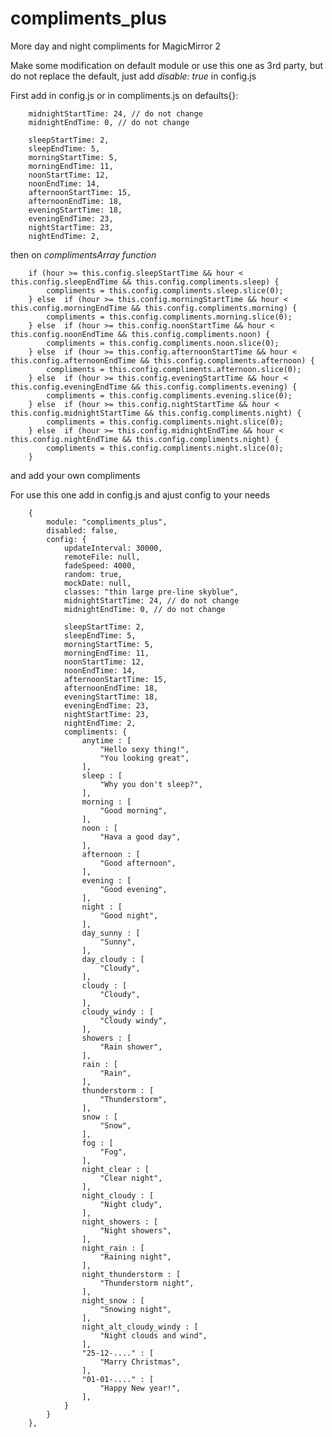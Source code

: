 # compliments_plus
More day and night compliments for MagicMirror 2

Make some modification on default module or use this one as 3rd party, but do not replace the default, just add <i>disable: true</i> in config.js

First add in config.js or in compliments.js on defaults{}:

		midnightStartTime: 24, // do not change
		midnightEndTime: 0, // do not change

		sleepStartTime: 2,
		sleepEndTime: 5,
		morningStartTime: 5,
		morningEndTime: 11,
		noonStartTime: 12,
		noonEndTime: 14,
		afternoonStartTime: 15,
		afternoonEndTime: 18,
		eveningStartTime: 18,
		eveningEndTime: 23,
		nightStartTime: 23,
		nightEndTime: 2,

then on <i>complimentsArray function</i>

		if (hour >= this.config.sleepStartTime && hour < this.config.sleepEndTime && this.config.compliments.sleep) {
			compliments = this.config.compliments.sleep.slice(0);
		} else	if (hour >= this.config.morningStartTime && hour < this.config.morningEndTime && this.config.compliments.morning) {
			compliments = this.config.compliments.morning.slice(0);
		} else	if (hour >= this.config.noonStartTime && hour < this.config.noonEndTime && this.config.compliments.noon) {
			compliments = this.config.compliments.noon.slice(0);
		} else	if (hour >= this.config.afternoonStartTime && hour < this.config.afternoonEndTime && this.config.compliments.afternoon) {
			compliments = this.config.compliments.afternoon.slice(0);
		} else	if (hour >= this.config.eveningStartTime && hour < this.config.eveningEndTime && this.config.compliments.evening) {
			compliments = this.config.compliments.evening.slice(0);
		} else	if (hour >= this.config.nightStartTime && hour < this.config.midnightStartTime && this.config.compliments.night) {
			compliments = this.config.compliments.night.slice(0);
		} else	if (hour >= this.config.midnightEndTime && hour < this.config.nightEndTime && this.config.compliments.night) {
			compliments = this.config.compliments.night.slice(0);
		}

and add your own compliments

For use this one add in config.js and ajust config to your needs

		{
			module: "compliments_plus",
			disabled: false,
			config: {
				updateInterval: 30000,
				remoteFile: null,
				fadeSpeed: 4000,
				random: true,
				mockDate: null,
				classes: "thin large pre-line skyblue",
				midnightStartTime: 24, // do not change
				midnightEndTime: 0, // do not change

				sleepStartTime: 2,
				sleepEndTime: 5,
				morningStartTime: 5,
				morningEndTime: 11,
				noonStartTime: 12,
				noonEndTime: 14,
				afternoonStartTime: 15,
				afternoonEndTime: 18,
				eveningStartTime: 18,
				eveningEndTime: 23,
				nightStartTime: 23,
				nightEndTime: 2,
				compliments: {
					anytime : [
						"Hello sexy thing!",
						"You looking great",
					],
					sleep : [
						"Why you don't sleep?",
					],
					morning : [
						"Good morning",
					],
					noon : [
						"Hava a good day",
					],
					afternoon : [
						"Good afternoon",
					],
					evening : [
						"Good evening",
					],
					night : [
						"Good night",
					],
					day_sunny : [
						"Sunny",
					],
					day_cloudy : [
						"Cloudy",
					],
					cloudy : [
						"Cloudy",
					],
					cloudy_windy : [
						"Cloudy windy",
					],
					showers : [
						"Rain shower",
					],
					rain : [
						"Rain",
					],
					thunderstorm : [
						"Thunderstorm",
					],
					snow : [
						"Snow",
					],
					fog : [
						"Fog",
					],
					night_clear : [
						"Clear night",
					],
					night_cloudy : [
						"Night cludy",
					],
					night_showers : [
						"Night showers",
					],
					night_rain : [
						"Raining night",
					],
					night_thunderstorm : [
						"Thunderstorm night",
					],
					night_snow : [
						"Snowing night",
					],
					night_alt_cloudy_windy : [
						"Night clouds and wind",
					], 
					"25-12-...." : [
						"Marry Christmas",
					],
					"01-01-...." : [
						"Happy New year!",
					],
				}
			}
		},
